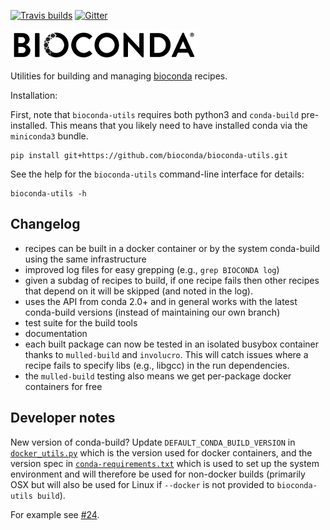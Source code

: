 [![Travis builds](https://img.shields.io/travis/bioconda/bioconda-utils/master.svg?style=flat-square&label=builds)](https://travis-ci.org/bioconda/bioconda-utils)
[![Gitter](https://badges.gitter.im/bioconda/bioconda-recipes.svg)](https://gitter.im/bioconda/Lobby?utm_source=badge&utm_medium=badge&utm_campaign=pr-badge)

![](https://raw.githubusercontent.com/bioconda/bioconda-recipes/master/logo/bioconda_monochrome_small.png
 "Bioconda")

Utilities for building and managing
[bioconda](https://github.com/bioconda/bioconda-recipes) recipes.

Installation:

First, note that `bioconda-utils` requires both python3 and `conda-build` pre-installed.
This means that you likely need to have installed conda via the `miniconda3` bundle.

```
pip install git+https://github.com/bioconda/bioconda-utils.git
```

See the help for the `bioconda-utils` command-line interface for details:

```
bioconda-utils -h
```

## Changelog

- recipes can be built in a docker container or by the system conda-build using the same infrastructure
- improved log files for easy grepping (e.g., `grep BIOCONDA log`)
- given a subdag of recipes to build, if one recipe fails then other recipes
  that depend on it will be skipped (and noted in the log).
- uses the API from conda 2.0+ and in general works with the latest conda-build
  versions (instead of maintaining our own branch)
- test suite for the build tools
- documentation
- each built package can now be tested in an isolated busybox container thanks
  to `mulled-build` and `involucro`. This will catch issues where a recipe fails
  to specify libs (e.g., libgcc) in the run dependencies.
- the `mulled-build` testing also means we get per-package docker containers for free


## Developer notes

New version of conda-build? Update `DEFAULT_CONDA_BUILD_VERSION` in
[`docker_utils.py`](bioconda_utils/docker_utils.py) which is the version used
for docker containers, and the version spec in
[`conda-requirements.txt`](conda-requirements.txt) which is used to set up the
system environment and will therefore be used for non-docker builds (primarily
OSX but will also be used for Linux if `--docker` is not provided to
`bioconda-utils build`).

For example see [#24](https://github.com/bioconda/bioconda-utils/pull/24/files).

